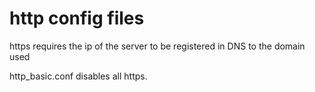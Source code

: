 # http config files

https requires the ip of the server to be registered in DNS to the domain used

http_basic.conf disables all https.

